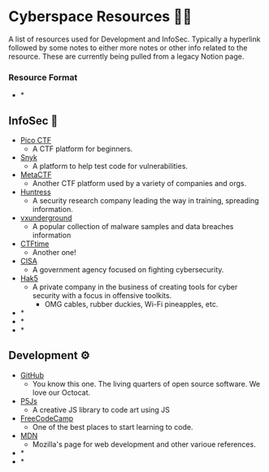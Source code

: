 # Cyberspace Resources 👨‍💻
A list of resources used for Development and InfoSec. Typically a hyperlink followed by some notes to either more notes or other info related to the resource.
These are currently being pulled from a legacy Notion page.
### Resource Format
* []()
    * 

## InfoSec 🔐
* [Pico CTF](https://picoctf.org/)
    * A CTF platform for beginners.
* [Snyk](https://snyk.io/)
    * A platform to help test code for vulnerabilities.
* [MetaCTF](https://metactf.com/dashboard)
    * Another CTF platform used by a variety of companies and orgs.
* [Huntress](https://www.huntress.com)
    * A security research company leading the way in training, spreading information.
* [vxunderground](https://vx-underground.org)
    * A popular collection of malware samples and data breaches information
* [CTFtime](https://ctftime.org/)
    * Another one!
* [CISA](https://cisa.gov)
    * A government agency focused on fighting cybersecurity.
* [Hak5](https://hak5.org)
    * A private company in the business of creating tools for cyber security with a focus in offensive toolkits.
        * OMG cables, rubber duckies, Wi-Fi pineapples, etc.
* []()
    * 
* []()
    * 
* []()
    * 



## Development ⚙️
* [GitHub](https://github.com)
    * You know this one. The living quarters of open source software. We love our Octocat.
* [P5Js](https://p5js.org/)
    * A creative JS library to code art using JS
* [FreeCodeCamp](https://www.freecodecamp.org/)
    * One of the best places to start learning to code.
* [MDN](https://developer.mozilla.org/en-US/)
    * Mozilla's page for web development and other varioue references.
* []()
    * 
* []()
    * 
